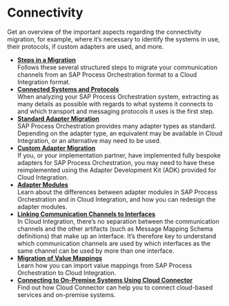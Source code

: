 <!-- loio94ab03007f5d4b5eacec457aa129577a -->

# Connectivity

Get an overview of the important aspects regarding the connectivity migration, for example, where it’s necessary to identify the systems in use, their protocols, if custom adapters are used, and more.

-   **[Steps in a Migration](steps-in-a-migration-6130825.md "Follows these several structured steps to migrate your communication channels from an
		SAP Process Orchestration format to a Cloud Integration format.")**  
Follows these several structured steps to migrate your communication channels from an SAP Process Orchestration format to a Cloud Integration format.
-   **[Connected Systems and Protocols](connected-systems-and-protocols-efce256.md "When analyzing your SAP Process Orchestration system, extracting as many details as
		possible with regards to what systems it connects to and which transport and messaging
		protocols it uses is the first step.")**  
When analyzing your SAP Process Orchestration system, extracting as many details as possible with regards to what systems it connects to and which transport and messaging protocols it uses is the first step.
-   **[Standard Adapter Migration](standard-adapter-migration-2622c30.md "SAP Process Orchestration provides many adapter types as standard. Depending on the
		adapter type, an equivalent may be available in Cloud Integration, or an alternative may
		need to be used. ")**  
SAP Process Orchestration provides many adapter types as standard. Depending on the adapter type, an equivalent may be available in Cloud Integration, or an alternative may need to be used.
-   **[Custom Adapter Migration](custom-adapter-migration-32b9799.md "If you, or your implementation partner, have implemented fully bespoke adapters for SAP
		Process Orchestration, you may need to have these reimplemented using the Adapter
		Development Kit (ADK) provided for Cloud Integration. ")**  
If you, or your implementation partner, have implemented fully bespoke adapters for SAP Process Orchestration, you may need to have these reimplemented using the Adapter Development Kit \(ADK\) provided for Cloud Integration.
-   **[Adapter Modules](adapter-modules-e402f4a.md "Learn about the differences between adapter modules in SAP Process Orchestration and in
		Cloud Integration, and how you can redesign the adapter modules.")**  
Learn about the differences between adapter modules in SAP Process Orchestration and in Cloud Integration, and how you can redesign the adapter modules.
-   **[Linking Communication Channels to Interfaces](linking-communication-channels-to-interfaces-2ecd2a8.md "In Cloud Integration, there’s no separation between the communication channels and the
		other artifacts (such as Message Mapping Schema definitions) that make up an interface. It’s
		therefore key to understand which communication channels are used by which interfaces as the
		same channel can be used by more than one interface.")**  
In Cloud Integration, there’s no separation between the communication channels and the other artifacts \(such as Message Mapping Schema definitions\) that make up an interface. It’s therefore key to understand which communication channels are used by which interfaces as the same channel can be used by more than one interface.
-   **[Migration of Value Mappings](migration-of-value-mappings-f2621ed.md "Learn how you can import value mappings from SAP Process Orchestration to Cloud
		Integration.")**  
Learn how you can import value mappings from SAP Process Orchestration to Cloud Integration.
-   **[Connecting to On-Premise Systems Using Cloud Connector](connecting-to-on-premise-systems-using-cloud-connector-de83ef5.md "Find out how Cloud Connector can help you to connect cloud-based services and on-premise
		systems.")**  
Find out how Cloud Connector can help you to connect cloud-based services and on-premise systems.

